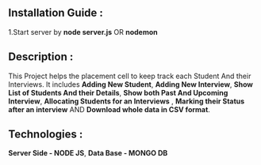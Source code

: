 ## Installation Guide :       
1.Start server by **node server.js** OR **nodemon**    

## Description :      
This Project helps the placement cell to keep track each Student And their Interviews. It includes **Adding New Student**, **Adding New Interview**, **Show List of Students And their Details**, **Show both Past And Upcoming Interview**, **Allocating Students for an Interviews** , **Marking their Status after an interview**
AND **Download whole data in CSV format**.

## Technologies : 
**Server Side - NODE JS**,
**Data Base - MONGO DB**
